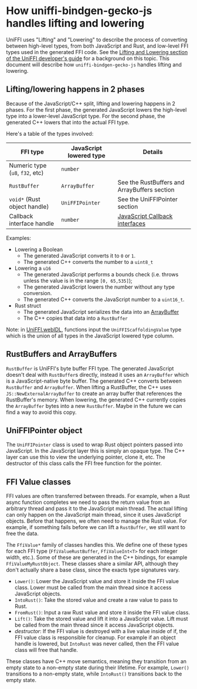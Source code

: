 # How uniffi-bindgen-gecko-js handles lifting and lowering

UniFFI uses "Lifting" and "Lowering" to describe the process of converting between high-level types, from both JavaScript and Rust, and low-level FFI types used in the generated FFI code.
See the [Lifting and Lowering section of the UniFFI developer's guide](https://mozilla.github.io/uniffi-rs/latest/internals/lifting_and_lowering.html)
for a background on this topic.
This document will describe how `uniffi-bindgen-gecko-js` handles lifting and lowering.

## Lifting/lowering happens in 2 phases

Because of the JavaScript/C++ split, lifting and lowering happens in 2 phases.
For the first phase, the generated JavaScript lowers the high-level type into a lower-level JavaScript type.
For the second phase, the generated C++ lowers that into the actual FFI type.

Here's a table of the types involved:

| FFI type                        | JavaScript lowered type   | Details                                               |
| --------------------------------|-------------------|-------------------------------------------------------|
| Numeric type (`u8`, `f32`, etc) | `number`          |                                                       |
| `RustBuffer`                      | `ArrayBuffer`     | See the RustBuffers and ArrayBuffers section          |
| `void*` (Rust object handle)      | `UniFFIPointer`   | See the UniFFIPointer section                         |
| Callback interface handle       | `number`          | [JavaScript Callback interfaces](./js-callback-interfaces.md) |

Examples:

* Lowering a Boolean
  * The generated JavaScript converts it to `0` or `1`.
  * The generated C++ converts the number to a `uint8_t`
* Lowering a `u16`
  * The generated JavaScript performs a bounds check (i.e. throws unless the value is in the range `[0, 65,535]`);
  * The generated JavaScript lowers the number without any type conversion.
  * The generated C++ converts the JavaScript number to a `uint16_t`.
* Rust struct
  * The generated JavaScript serializes the data into an [ArrayBuffer](https://developer.mozilla.org/en-US/docs/Web/JavaScript/Reference/Global_Objects/ArrayBuffer)
  * The C++ copies that data into a `RustBuffer`

Note: in [UniFFI.webIDL](https://searchfox.org/mozilla-central/source/dom/chrome-webidl/UniFFI.webidl), functions input the `UniFFIScaffoldingValue` type which is the union of all types in the JavaScript lowered type column.

## RustBuffers and ArrayBuffers

`RustBuffer` is UniFFI's byte buffer FFI type.
The generated JavaScript doesn't deal with `RustBuffer`s directly, instead it uses an `ArrayBuffer` which is a JavaScript-native byte buffer.
The generated C++ converts between `RustBuffer` and `ArrayBuffer`.
When lifting a RustBuffer, the C++ uses `JS::NewExternalArrayBuffer` to create an array buffer that references the RustBuffer's memory.
When lowering, the generated C++ currently copies the `ArrayBuffer` bytes into a new `RustBuffer`.  Maybe in the future we can find a way to avoid this copy.

## UniFFIPointer object

The `UniFFIPointer` class is used to wrap Rust object pointers passed into JavaScript.
In the JavaScript layer this is simply an opaque type.
The C++ layer can use this to view the underlying pointer, clone it, etc.
The destructor of this class calls the FFI free function for the pointer.

## FFI Value classes

FFI values are often transferred between threads.
For example, when a Rust async function completes we need to pass the return value from an arbitrary thread and pass it to the JavaScript main thread.
The actual lifting can only happen on the JavaScript main thread, since it uses JavaScript objects.
Before that happens, we often need to manage the Rust value.
For example, if something fails before we can lift a `RustBuffer`, we still want to free the data.

The `FfiValue*` family of classes handles this.
We define one of these types for each FFI type (`FfiValueRustBuffer`, `FfiValueInt<T>` for each integer width, etc.).
Some of these are generated in the C++ bindings, for example `FfiValueMyRustObject`.
These classes share a similar API, although they don't actually share a base class, since the exacts type signatures vary.

* `Lower()`: Lower the JavaScript value and store it inside the FFI value class.
  Lower must be called from the main thread since it access JavaScript objects.
* `IntoRust()`: Take the stored value and create a raw value to pass to Rust.
* `FromRust()`: Input a raw Rust value and store it inside the FFI value class.
* `Lift()`:  Take the stored value and lift it into a JavaScript value.
  Lift must be called from the main thread since it access JavaScript objects.
* _destructor_: If the FFI value is destroyed with a live value inside of if, the FFI value class is responsible for cleanup.
  For example if an object handle is lowered, but `IntoRust` was never called, then the FFI value class will free that handle.

These classes have C++ move semantics, meaning they transition from an empty state to a non-empty state during their lifetime.
For example, `Lower()` transitions to a non-empty state, while `IntoRust()` transitions back to the empty state.
